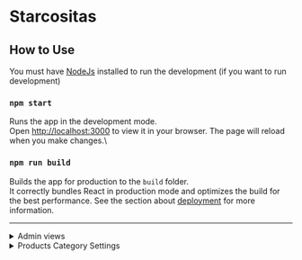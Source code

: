 # Starcositas

## How to Use
You must have [NodeJs](https://nodejs.org/en) installed to run the development (if you want to run development)
### `npm start`
Runs the app in the development mode.\
Open [http://localhost:3000](http://localhost:3000) to view it in your browser.
The page will reload when you make changes.\

### `npm run build`
Builds the app for production to the `build` folder.\
It correctly bundles React in production mode and optimizes the build for the best performance.
See the section about [deployment](https://facebook.github.io/create-react-app/docs/deployment) for more information.

---

<details> 
<summary> Admin views</summary>

### Users list
![User list](https://awo.jpruezkiez.com/sc7zDq.png)

### Specific user profile

![User Profile via admin view](https://awo.jpruezkiez.com/618dNU.png)
**Note: user personal profile resembles the image above**

 ### Admin orders view

![Orders View](https://awo.jpruezkiez.com/qOKhzn.png)

</details>


<details> 
<summary> Products Category Settings</summary>

### Category settings

You may add as many categories as you need via the **Navbar** component, this will trigger the category set State as defined in the **Context.js** file.

![Navbar  with 1 category](https://awo.jpruezkiez.com/Uf7Wt6.png)

***You may adjust the filtering criteria for the products in the context file:***
![contextfilter](https://awo.jpruezkiez.com/M1zGuL.png)

</details>